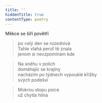 ```yaml
---
title: ''
hiddenTitle: true
contentType: poetry
---
```


<section>

>   

</section>

<section>

>   

</section>

<section>

Měkce se šíří povětří

> po celý den se rozednívá  
> Tahle vlahá peruť tě znala  
> jenom si nevzpomínám kde

</section>

<section>

> Na sněhu v polích  
> domáhajíc se krajiny  
> nacházím po týdnech vypouklé křížky  
> svých podešví

</section>

<section>

> Mokrou stopu psice  
> už chytla hlína

</section>
